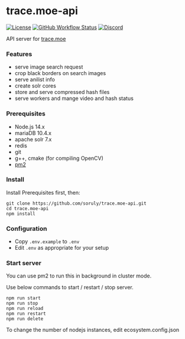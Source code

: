 # trace.moe-api

[![License](https://img.shields.io/github/license/soruly/trace.moe-api.svg?style=flat-square)](https://github.com/soruly/trace.moe-api/blob/master/LICENSE)
[![GitHub Workflow Status](https://img.shields.io/github/workflow/status/soruly/trace.moe-api/Node.js%20CI?style=flat-square)](https://github.com/soruly/trace.moe-api/actions)
[![Discord](https://img.shields.io/discord/437578425767559188.svg?style=flat-square)](https://discord.gg/K9jn6Kj)

API server for [trace.moe](https://github.com/soruly/trace.moe)

### Features

- serve image search request
- crop black borders on search images
- serve anilist info
- create solr cores
- store and serve compressed hash files
- serve workers and mange video and hash status

### Prerequisites

- Node.js 14.x
- mariaDB 10.4.x
- apache solr 7.x
- redis
- git
- g++, cmake (for compiling OpenCV)
- [pm2](https://pm2.keymetrics.io/)

### Install

Install Prerequisites first, then:

```
git clone https://github.com/soruly/trace.moe-api.git
cd trace.moe-api
npm install
```

### Configuration

- Copy `.env.example` to `.env`
- Edit `.env` as appropriate for your setup

### Start server

You can use pm2 to run this in background in cluster mode.

Use below commands to start / restart / stop server.

```
npm run start
npm run stop
npm run reload
npm run restart
npm run delete
```

To change the number of nodejs instances, edit ecosystem.config.json
